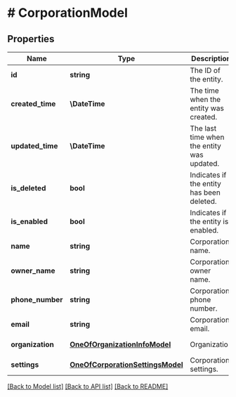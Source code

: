# # CorporationModel

## Properties

Name | Type | Description | Notes
------------ | ------------- | ------------- | -------------
**id** | **string** | The ID of the entity. | [optional] [readonly]
**created_time** | **\DateTime** | The time when the entity was created. | [optional] [readonly]
**updated_time** | **\DateTime** | The last time when the entity was updated. | [optional] [readonly]
**is_deleted** | **bool** | Indicates if the entity has been deleted. | [optional] [readonly]
**is_enabled** | **bool** | Indicates if the entity is enabled. | [optional] [readonly]
**name** | **string** | Corporation name. | [optional] [readonly]
**owner_name** | **string** | Corporation owner name. | [optional] [readonly]
**phone_number** | **string** | Corporation phone number. | [optional] [readonly]
**email** | **string** | Corporation email. | [optional] [readonly]
**organization** | [**OneOfOrganizationInfoModel**](OneOfOrganizationInfoModel.md) | Organization | [optional] [readonly]
**settings** | [**OneOfCorporationSettingsModel**](OneOfCorporationSettingsModel.md) | Corporation settings. | [optional] [readonly]

[[Back to Model list]](../../README.md#models) [[Back to API list]](../../README.md#endpoints) [[Back to README]](../../README.md)
